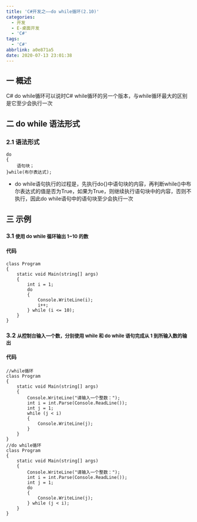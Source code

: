 ```yaml
---
title: 'C#开发之——do while循环(2.10)'
categories:
  - 开发
  - E-桌面开发
  - 'C#'
tags:
  - 'C#'
abbrlink: a0e871a5
date: 2020-07-13 23:01:38
---
```

## 一 概述

C# do while循环可以说时C# while循环的另一个版本，与while循环最大的区别是它至少会执行一次

<!--more-->

## 二 do while 语法形式

### 2.1 语法形式

```
do
{
    语句块；
}while(布尔表达式);
```

* do while语句执行的过程是，先执行do{}中语句块的内容，再判断while()中布尔表达式的值是否为True，如果为True，则继续执行语句块中的内容，否则不执行，因此do while语句中的语句块至少会执行一次

## 三 示例
### 3.1 <font size=2>使用 do while 循环输出 1~10 的数 </font>
#### 代码
```
class Program
{
    static void Main(string[] args)
    {
        int i = 1;
        do
        {
            Console.WriteLine(i);
            i++;
        } while (i <= 10);
    }  
}
```

### 3.2 <font size=2> 从控制台输入一个数，分别使用 while 和 do while 语句完成从 1 到所输入数的输出 </font>

#### 代码

```
//while循环
class Program
{
    static void Main(string[] args)
    {
        Console.WriteLine("请输入一个整数：");
        int i = int.Parse(Console.ReadLine());
        int j = 1;
        while (j < i)
        {
            Console.WriteLine(j);
        }
    }  
}
//do while循环
class Program
{
    static void Main(string[] args)
    {
        Console.WriteLine("请输入一个整数：");
        int i = int.Parse(Console.ReadLine());
        int j = 1;
        do
        {
            Console.WriteLine(j);
        } while (j < i);
    }  
}
```